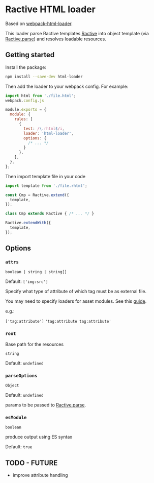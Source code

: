 # Ractive HTML loader

Based on [webpack-html-loader](https://github.com/webpack-contrib/html-loader).

This loader parse Ractive templates [Ractive](https://github.com/ractivejs/ractive) into object template (via [Ractive.parse](https://ractive.js.org/api/#ractiveparse)) and resolves loadable resources.

## Getting started

Install the package:

```bash
npm install --save-dev html-loader
```

Then add the loader to your webpack config.
For example:

```javascript
import html from './file.html';
webpack.config.js

module.exports = {
  module: {
    rules: [
      {
        test: /\.rhtml$/i,
        loader: 'html-loader',
        options: {
          /* ... */
        }
      },
    ],
  },
};
```

Then import template file in your code

```javascript
import template from './file.rhtml';

const Cmp = Ractive.extend({
  template,
});

class Cmp extends Ractive { /* ... */ }

Ractive.extendWith({
  template,
});
```

## Options

### `attrs`

`boolean | string | string[]`

Default: `['img:src']`

Specify what type of attribute of which tag must be as external file.

You may need to specify loaders for asset modules. See this [guide](https://webpack.js.org/guides/asset-modules/).

e.g.:

`['tag:attribute']`
`'tag:attribute tag:attribute'`

### `root`

Base path for the resources

`string`

Default: `undefined`

### `parseOptions`

`Object`

Default: `undefined`

params to be passed to [Ractive.parse](https://ractive.js.org/api/#ractiveparse).

### `esModule`

`boolean`

produce output using ES syntax

Default: `true`

## TODO - FUTURE

- improve attribute handling
